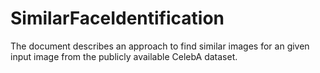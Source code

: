 # SimilarFaceIdentification
The document describes an approach to find similar images for an given input image from the publicly available CelebA dataset.
